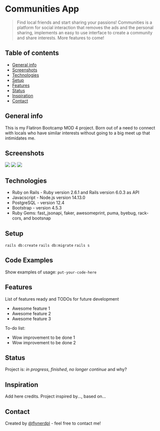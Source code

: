 # Communities App
> Find local friends and start sharing your passions! Communities is a platform for social interaction that removes the ads and the personal sharing, implements an easy to use interface to create a community and share interests. More features to come! 

## Table of contents
* [General info](#general-info)
* [Screenshots](#screenshots)
* [Technologies](#technologies)
* [Setup](#setup)
* [Features](#features)
* [Status](#status)
* [Inspiration](#inspiration)
* [Contact](#contact)

## General info
This is my Flatiron Bootcamp MOD 4 project. Born out of a need to connect with locals who have similar interests without going to a big meet up that intimidates me. 

## Screenshots
![](https://i.imgur.com/8ivt2sU.png)
![](https://i.imgur.com/0WYszvZ.png)
![](https://i.imgur.com/tpOt3Y6.png)


## Technologies
* Ruby on Rails - Ruby version 2.6.1 and Rails version 6.0.3 as API
* Javacscript - Node.js version 14.13.0
* PostgreSQL - version 12.4
* Bootstrap - version 4.5.3
* Ruby Gems: fast_jsonapi, faker, awesomeprint, puma, byebug, rack-cors, and bootsnap

## Setup
`rails db:create`
`rails db:migrate`
`rails s`

## Code Examples
Show examples of usage:
`put-your-code-here`

## Features
List of features ready and TODOs for future development
* Awesome feature 1
* Awesome feature 2
* Awesome feature 3

To-do list:
* Wow improvement to be done 1
* Wow improvement to be done 2

## Status
Project is: _in progress_, _finished_, _no longer continue_ and why?

## Inspiration
Add here credits. Project inspired by..., based on...

## Contact
Created by [@flynerdpl](https://www.flynerd.pl/) - feel free to contact me!